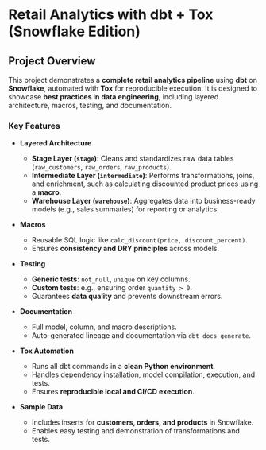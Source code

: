 # Retail Analytics with dbt + Tox (Snowflake Edition)

## Project Overview

This project demonstrates a **complete retail analytics pipeline** using **dbt** on **Snowflake**, automated with **Tox** for reproducible execution. It is designed to showcase **best practices in data engineering**, including layered architecture, macros, testing, and documentation.

### Key Features

- **Layered Architecture**  
  - **Stage Layer (`stage`)**: Cleans and standardizes raw data tables (`raw_customers`, `raw_orders`, `raw_products`).  
  - **Intermediate Layer (`intermediate`)**: Performs transformations, joins, and enrichment, such as calculating discounted product prices using a **macro**.  
  - **Warehouse Layer (`warehouse`)**: Aggregates data into business-ready models (e.g., sales summaries) for reporting or analytics.

- **Macros**  
  - Reusable SQL logic like `calc_discount(price, discount_percent)`.  
  - Ensures **consistency and DRY principles** across models.

- **Testing**  
  - **Generic tests**: `not_null`, `unique` on key columns.  
  - **Custom tests**: e.g., ensuring order `quantity > 0`.  
  - Guarantees **data quality** and prevents downstream errors.

- **Documentation**  
  - Full model, column, and macro descriptions.  
  - Auto-generated lineage and documentation via `dbt docs generate`.

- **Tox Automation**  
  - Runs all dbt commands in a **clean Python environment**.  
  - Handles dependency installation, model compilation, execution, and tests.  
  - Ensures **reproducible local and CI/CD execution**.

- **Sample Data**  
  - Includes inserts for **customers, orders, and products** in Snowflake.  
  - Enables easy testing and demonstration of transformations and tests.


